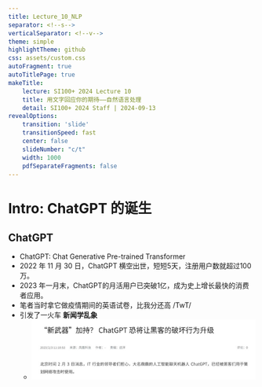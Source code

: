 ```yaml
---
title: Lecture_10_NLP
separator: <!--s-->
verticalSeparator: <!--v-->
theme: simple
highlightTheme: github
css: assets/custom.css
autoFragment: true
autoTitlePage: true
makeTitle:
    lecture: SI100+ 2024 Lecture 10
    title: 用文字回应你的期待——自然语言处理
    detail: SI100+ 2024 Staff | 2024-09-13
revealOptions:
    transition: 'slide'
    transitionSpeed: fast
    center: false
    slideNumber: "c/t"
    width: 1000
    pdfSeparateFragments: false
---
```


# Intro: ChatGPT 的诞生

<!--v-->

## ChatGPT

- ChatGPT: Chat Generative Pre-trained Transformer
- 2022 年 11 月 30 日，ChatGPT 横空出世，短短5天，注册用户数就超过100万。
- 2023 年一月末，ChatGPT的月活用户已突破1亿，成为史上增长最快的消费者应用。
- 笔者当时拿它做疫情期间的英语试卷，比我分还高 /TwT/
- 引发了一火车 **新闻学乱象**
    - ![img|123](image.png)